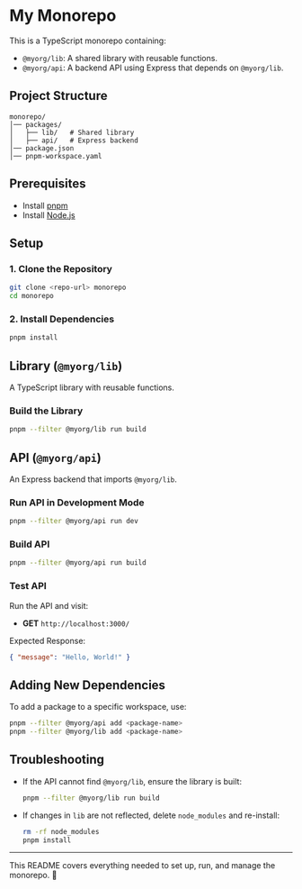 # **My Monorepo**

This is a TypeScript monorepo containing:
- `@myorg/lib`: A shared library with reusable functions.
- `@myorg/api`: A backend API using Express that depends on `@myorg/lib`.

## **Project Structure**
```
monorepo/
│── packages/
│   ├── lib/   # Shared library
│   ├── api/   # Express backend
│── package.json
│── pnpm-workspace.yaml
```

## **Prerequisites**
- Install [pnpm](https://pnpm.io/installation)
- Install [Node.js](https://nodejs.org/)

## **Setup**
### **1. Clone the Repository**
```sh
git clone <repo-url> monorepo
cd monorepo
```

### **2. Install Dependencies**
```sh
pnpm install
```

## **Library (`@myorg/lib`)**
A TypeScript library with reusable functions.

### **Build the Library**
```sh
pnpm --filter @myorg/lib run build
```

## **API (`@myorg/api`)**
An Express backend that imports `@myorg/lib`.

### **Run API in Development Mode**
```sh
pnpm --filter @myorg/api run dev
```

### **Build API**
```sh
pnpm --filter @myorg/api run build
```

### **Test API**
Run the API and visit:
- **GET** `http://localhost:3000/`

Expected Response:
```json
{ "message": "Hello, World!" }
```

## **Adding New Dependencies**
To add a package to a specific workspace, use:
```sh
pnpm --filter @myorg/api add <package-name>
pnpm --filter @myorg/lib add <package-name>
```

## **Troubleshooting**
- If the API cannot find `@myorg/lib`, ensure the library is built:
  ```sh
  pnpm --filter @myorg/lib run build
  ```
- If changes in `lib` are not reflected, delete `node_modules` and re-install:
  ```sh
  rm -rf node_modules
  pnpm install
  ```

---

This README covers everything needed to set up, run, and manage the monorepo. 🚀
